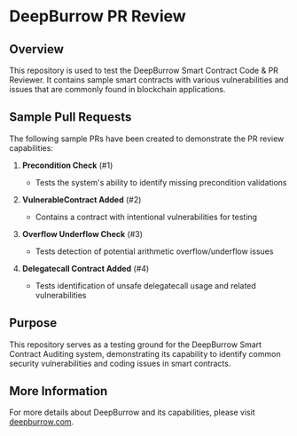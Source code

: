 # DeepBurrow PR Review

## Overview

This repository is used to test the DeepBurrow Smart Contract Code & PR Reviewer. It contains sample smart contracts with various vulnerabilities and issues that are commonly found in blockchain applications.

## Sample Pull Requests

The following sample PRs have been created to demonstrate the PR review capabilities:

1. **Precondition Check** (#1)

   - Tests the system's ability to identify missing precondition validations

2. **VulnerableContract Added** (#2)

   - Contains a contract with intentional vulnerabilities for testing

3. **Overflow Underflow Check** (#3)

   - Tests detection of potential arithmetic overflow/underflow issues

4. **Delegatecall Contract Added** (#4)
   - Tests identification of unsafe delegatecall usage and related vulnerabilities

## Purpose

This repository serves as a testing ground for the DeepBurrow Smart Contract Auditing system, demonstrating its capability to identify common security vulnerabilities and coding issues in smart contracts.

## More Information

For more details about DeepBurrow and its capabilities, please visit [deepburrow.com](https://deepburrow.com).
